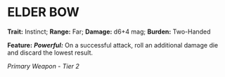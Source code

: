 ﻿---
tags:
  - Item
  - Weapon
name: 'ELDER BOW'
trait: 'Instinct'
range: 'Far'
damage: 'd6+4 mag'
burden: 'Two-Handed'
feat_name: 'Powerful'
feat_text: 'On a successful attack, roll an additional damage die and discard the lowest result.'
primary_or_secondary: 'Primary Weapon'
tier: 2
---

# ELDER BOW

**Trait:** Instinct; **Range:** Far; **Damage:** d6+4 mag; **Burden:** Two-Handed

**Feature:** ***Powerful:*** On a successful attack, roll an additional damage die and discard the lowest result.

*Primary Weapon - Tier 2*

